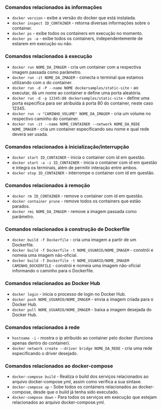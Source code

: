 ### Comandos relacionados às informações
* `docker version` - exibe a versão do docker que está instalada.
* `docker inspect ID_CONTAINER` - retorna diversas informações sobre o container.
* `docker ps` - exibe todos os containers em execução no momento.
* `docker ps -a` - exibe todos os containers, independentemente de estarem em execução ou não.

### Comandos relacionados à execução
* `docker run NOME_DA_IMAGEM` - cria um container com a respectiva imagem passada como parâmetro.
* `docker run -it NOME_DA_IMAGEM` - conecta o terminal que estamos utilizando com o do container.
* `docker run -d -P --name NOME dockersamples/static-site` - ao executar, dá um nome ao container e define uma porta aleatória.
* `docker run -d -p 12345:80 dockersamples/static-site` - define uma porta específica para ser atribuída à porta 80 do container, neste caso 12345.
* `docker run -v "CAMINHO_VOLUME" NOME_DA_IMAGEM` - cria um volume no respectivo caminho do container.
* `docker run -it --name NOME_CONTAINER --network NOME_DA_REDE NOME_IMAGEM` - cria um container especificando seu nome e qual rede deverá ser usada.

### Comandos relacionados à inicialização/interrupção
* `docker start ID_CONTAINER` - inicia o container com id em questão.
* `docker start -a -i ID_CONTAINER` - inicia o container com id em questão e integra os terminais, além de permitir interação entre ambos.
* `docker stop ID_CONTAINER` - interrompe o container com id em questão.

### Comandos relacionados à remoção
* `docker rm ID_CONTAINER` - remove o container com id em questão.
* `docker container prune` - remove todos os containers que estão parados.
* `docker rmi NOME_DA_IMAGEM` - remove a imagem passada como parâmetro.

### Comandos relacionados à construção de Dockerfile
* `docker build -f Dockerfile` - cria uma imagem a partir de um Dockerfile.
* `docker build -f Dockerfile -t NOME_USUARIO/NOME_IMAGEM` - constrói e nomeia uma imagem não-oficial.
* `docker build -f Dockerfile -t NOME_USUARIO/NOME_IMAGEM CAMINHO_DOCKERFILE` - constrói e nomeia uma imagem não-oficial informando o caminho para o Dockerfile.

### Comandos relacionados ao Docker Hub
* `docker login` - inicia o processo de login no Docker Hub.
* `docker push NOME_USUARIO/NOME_IMAGEM` - envia a imagem criada para o Docker Hub.
* `docker pull NOME_USUARIO/NOME_IMAGEM` - baixa a imagem desejada do Docker Hub.

### Comandos relacionados à rede
* `hostname -i` - mostra o ip atribuído ao container pelo docker (funciona apenas dentro do container).
* `docker network create --driver bridge NOME_DA_REDE` - cria uma rede especificando o driver desejado.

### Comandos relacionados ao docker-compose
* `docker-compose build` - Realiza o build dos serviços relacionados ao arquivo docker-compose.yml, assim como verifica a sua sintaxe.
* `docker-compose up` - Sobe todos os containers relacionados ao docker-compose, desde que o build já tenha sido executado.
* `docker-compose down` - Para todos os serviços em execução que estejam relacionados ao arquivo docker-compose.yml.
